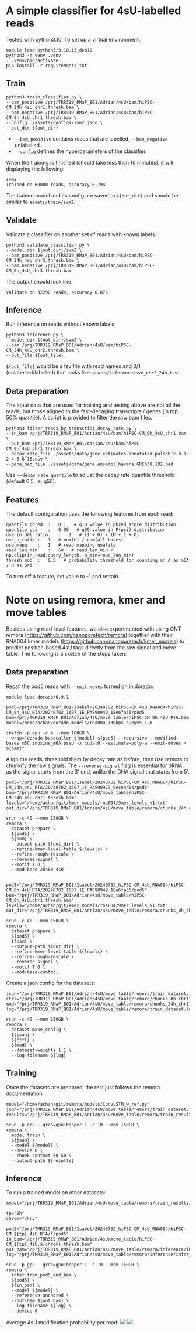 # A simple classifier for 4sU-labelled reads
Tested with python3.10. To set up a virtual environment:
```
module load python3/3.10.13_deb12
python3 -m venv .venv
. .venv/bin/activate
pip install -r requirements.txt
```

## Train
```
python3 train_classifier.py \
--bam_positive /prj/TRR319_RMaP_B01/Adrian/4sU/bam/hiPSC-CM_24h_4sU_chr1.thresh.bam \
--bam_negative /prj/TRR319_RMaP_B01/Adrian/4sU/bam/hiPSC-CM_0h_4sU_chr1.thresh.bam \
--config ./assets/configs/svm2.json \
--out_dir ${out_dir}
```

- `--bam_positive` contains reads that are labelled, `--bam_negative` unlabelled.
- `--config` defines the hyperparameters of the classifier.

When the training is finished (should take less than 10 minutes), it will displaying the following:
```
svm2
Trained on 60000 reads, accuracy 0.794
```

The trained model and its config are saved to `${out_dir}` and should be similar to `assets/train/svm2`.

## Validate
Validate a classifier on another set of reads with known labels:
```
python3 validate_classifier.py \
--model_dir ${out_dir}/svm2 \
--bam_positive /prj/TRR319_RMaP_B01/Adrian/4sU/bam/hiPSC-CM_24h_4sU_chr3.thresh.bam \
--bam_negative /prj/TRR319_RMaP_B01/Adrian/4sU/bam/hiPSC-CM_0h_4sU_chr3.thresh.bam
```
The output should look like:
```
Validate on 32290 reads, accuracy 0.875
```

## Inference
Run inference on reads without known labels:
```
python3 inference.py \
--model_dir ${out_dir}/svm2 \
--bam /prj/TRR319_RMaP_B01/Adrian/4sU/bam/hiPSC-CM_24h_4sU_chr2.thresh.bam \
--out_file ${out_file}
```
`${out_file}` would be a tsv file with read names and 0/1 (unlabelled/labelled) that looks like `assets/inference/svm_chr2_24h.tsv`.

## Data preparation
The input data that are used for training and testing above are not all the reads, but those aligned to the fast-decaying transcripts / genes (in top 50% quantile). A script is provided to filter the raw bam files.
```
python3 filter_reads_by_transcript_decay_rate.py \
--in_bam /prj/TRR319_RMaP_B01/Adrian/4sU/bam/hiPSC-CM_0h_4sU_chr1.bam \
--out_bam /prj/TRR319_RMaP_B01/Adrian/4sU/bam/hiPSC-CM_0h_4sU_chr1.thresh.bam \
--decay_rate_file ./assets/data/gene-estimates-annotated-pulseRTc-0-1-2-4-6-8-16.csv \
--gene_bed_file ./assets/data/gene.ensembl_havana.GRCh38.102.bed
```
Use `--decay_rate_quantile` to adjust the decay rate quantile threshold (default 0.5, ie, q50).

## Features
The default configuration uses the following features from each read:
```
quantile_phred	:	0.1   # q10 value in phred score distribution
quantile_psi	:	0.99   # q99 value in P(psi) distribution
use_in_del_ratio	:	1   # (I + D) / (M + I + D)
use_u_ratio	:	1   # num(U) / num(all bases)
use_mapq	:	1   # read mapping quality
read_len_min	:	50   # read_len_min / np.clip(in_read.query_length, a_min=read_len_min)
thresh_mod	:	0.5   # probability threshold for counting an A as m6A / U as psi
```
To turn off a feature, set value to -1 and retrain.

# Note on using remora, kmer and move tables
Besides using read-level features, we also experimented with using ONT remora (https://github.com/nanoporetech/remora) together with their RNA004 kmer models (https://github.com/nanoporetech/kmer_models) to predict position-based 4sU tags directly from the raw signal and move table. The following is a sketch of the steps taken:
## Data preparation
Recall the pod5 reads with `--emit-moves` turned on in dorado:
```
module load dorado/0.9.1

pod5=/prj/TRR319_RMaP_B01/Isabel/20240702_hiPSC-CM_4sU_RNA004/hiPSC-CM_0h_4sU_RTA/20240702_1607_1E_PAS90949_18e6fa36/pod5
bam=/prj/TRR319_RMaP_B01/Adrian/4sU/move_table/hiPSC-CM_0h_4sU_RTA.bam
model=/home/achan/dorado_models/rna004_130bps_sup@v5.1.0

sbatch -p gpu -c 4 --mem 100GB \
--wrap="dorado basecaller ${model} ${pod5} --recursive --modified-bases m5C inosine_m6A pseU -x cuda:0 --estimate-poly-a --emit-moves > ${bam}"
```
Align the reads, threshold them by decay rate as before, then use remora to chunkify the raw signals. The `--reverse-signal` flag is essential for dRNA, as the signal starts from the 3' end, unlike the DNA signal that starts from 5'.
```
pod5="/prj/TRR319_RMaP_B01/Isabel/20240702_hiPSC-CM_4sU_RNA004/hiPSC-CM_24h_4sU_RTA/20240702_1607_1F_PAS90977_9ece4d04/pod5"
bam="/prj/TRR319_RMaP_B01/Adrian/4sU/move_table/hiPSC-CM_24h_4sU.chr1.thresh.bam"
levels="/home/achan/git/kmer_models/rna004/9mer_levels_v1.txt"
out_dir="/prj/TRR319_RMaP_B01/Adrian/4sU/move_table/remora/chunks_24h_chr1"

srun -c 40 --mem 150GB \
remora \
  dataset prepare \
  ${pod5} \
  ${bam} \
  --output-path ${out_dir} \
  --refine-kmer-level-table ${levels} \
  --refine-rough-rescale \
  --reverse-signal \
  --motif T 0 \
  --mod-base 20480 4sU
  

pod5="/prj/TRR319_RMaP_B01/Isabel/20240702_hiPSC-CM_4sU_RNA004/hiPSC-CM_0h_4sU_RTA/20240702_1607_1E_PAS90949_18e6fa36/pod5"
bam="/prj/TRR319_RMaP_B01/Adrian/4sU/move_table/hiPSC-CM_0h_4sU.chr1.thresh.bam"
levels="/home/achan/git/kmer_models/rna004/9mer_levels_v1.txt"
out_dir="/prj/TRR319_RMaP_B01/Adrian/4sU/move_table/remora/chunks_0h_chr1"

srun -c 40 --mem 150GB \
remora \
  dataset prepare \
  ${pod5} \
  ${bam} \
  --output-path ${out_dir} \
  --refine-kmer-level-table ${levels} \
  --refine-rough-rescale \
  --reverse-signal \
  --motif T 0 \
  --mod-base-control
```
Create a json config for the datasets:
```
json="/prj/TRR319_RMaP_B01/Adrian/4sU/move_table/remora/train_dataset.json"
ctrl="/prj/TRR319_RMaP_B01/Adrian/4sU/move_table/remora/chunks_0h_chr1"
mod="/prj/TRR319_RMaP_B01/Adrian/4sU/move_table/remora/chunks_24h_chr1"
log="/prj/TRR319_RMaP_B01/Adrian/4sU/move_table/remora/train_dataset.log"

srun -c 40 --mem 150GB \
remora \
  dataset make_config \
  ${json} \
  ${ctrl} \
  ${mod} \
  --dataset-weights 1 1 \
  --log-filename ${log}
```
## Training
Once the datasets are prepared, the rest just follows the remora documentation:
```
model="/home/achan/git/remora/models/ConvLSTM_w_ref.py"
json="/prj/TRR319_RMaP_B01/Adrian/4sU/move_table/remora/train_dataset.json"
results="/prj/TRR319_RMaP_B01/Adrian/4sU/move_table/remora/train_results"

srun -p gpu --gres=gpu:hopper:1 -c 10 --mem 150GB \
remora \
  model train \
  ${json} \
  --model ${model} \
  --device 0 \
  --chunk-context 50 50 \
  --output-path ${results}
```
## Inference
To run a trained model on other datasets:
```
model="/prj/TRR319_RMaP_B01/Adrian/4sU/move_table/remora/train_results/model_best.pt"

tp="0h"
chrom="chr3"

pod5="/prj/TRR319_RMaP_B01/Isabel/20240702_hiPSC-CM_4sU_RNA004/hiPSC-CM_${tp}_4sU_RTA/*/pod5"
in_bam="/prj/TRR319_RMaP_B01/Adrian/4sU/move_table/hiPSC-CM_${tp}_4sU.${chrom}.thresh.bam"
out_bam="/prj/TRR319_RMaP_B01/Adrian/4sU/move_table/remora/inference/infer_${tp}.${chrom}.bam"
log="/prj/TRR319_RMaP_B01/Adrian/4sU/move_table/remora/inference/infer_${tp}.${chrom}.log"

srun -p gpu --gres=gpu:hopper:1 -c 10 --mem 150GB \
remora \
  infer from_pod5_and_bam \
  ${pod5} \
  ${in_bam} \
  --model ${model} \
  --reference-anchored \
  --out-bam ${out_bam} \
  --log-filename ${log} \
  --device 0
```
Average 4sU modification probability per read:
![](https://github.com/dieterich-lab/4sU/blob/main/assets/images/hist_4sU_dist_chr2.png)
![](https://github.com/dieterich-lab/4sU/blob/main/assets/images/hist_4sU_dist_chr3.png)

